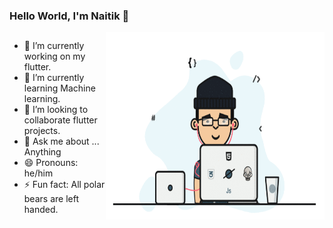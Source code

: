 ### Hello World, I'm Naitik 👋

 <img align="right" alt="GIF" src="https://raw.githubusercontent.com/kvssankar/kvssankar/main/programmer.gif" width="350" height="300" />


## 
- 🔭 I’m currently working on my flutter.
- 🌱 I’m currently learning Machine learning.
- 👯 I’m looking to collaborate flutter projects.
- 💬 Ask me about ... Anything
- 😄 Pronouns: he/him
- ⚡ Fun fact: All polar bears are left handed.
